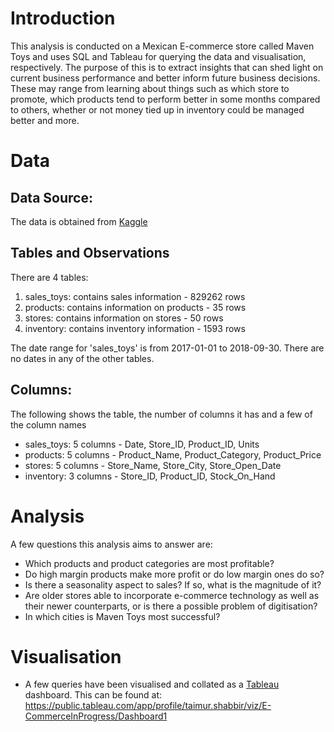 # Introduction
This analysis is conducted on a Mexican E-commerce store called Maven Toys and uses SQL and Tableau for querying the data and visualisation, respectively. The purpose of this is to extract insights that can shed light on current business performance
and better inform future business decisions. These may range from learning about things such as which store to promote, which products tend to perform better in some months compared to others, whether or not money tied
up in inventory could be managed better and more.

# Data

## Data Source:

The data is obtained from [Kaggle](https://www.kaggle.com/datasets/mysarahmadbhat/toy-sales?select=stores.csv)

## Tables and Observations

There are 4 tables:

1. sales_toys: contains sales information - 829262 rows
2. products: contains information on products - 35 rows
3. stores: contains information on stores -  50 rows
4. inventory: contains inventory information - 1593 rows

The date range for 'sales_toys' is from 2017-01-01 to 2018-09-30. There are no dates in any of the other tables.

## Columns:

The following shows the table, the number of columns it has and a few of the column names

- sales_toys: 5 columns - Date, Store_ID, Product_ID, Units
- products: 5 columns - Product_Name, Product_Category, Product_Price
- stores: 5 columns - Store_Name, Store_City, Store_Open_Date
- inventory: 3 columns - Store_ID, Product_ID, Stock_On_Hand

# Analysis

A few questions this analysis aims to answer are:

- Which products and product categories are most profitable?
- Do high margin products make more profit or do low margin ones do so?
- Is there a seasonality aspect to sales? If so, what is the magnitude of it?
- Are older stores able to incorporate e-commerce technology as well as their newer counterparts, or is there a possible problem of digitisation?
- In which cities is Maven Toys most successful?

# Visualisation

- A few queries have been visualised and collated as a [Tableau](https://public.tableau.com/app/profile/taimur.shabbir/viz/E-CommerceInProgress/Dashboard1) dashboard. This can be found at: https://public.tableau.com/app/profile/taimur.shabbir/viz/E-CommerceInProgress/Dashboard1


